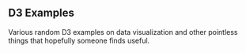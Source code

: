 D3 Examples
----------
Various random D3 examples on data visualization and other pointless things that hopefully someone finds useful. 